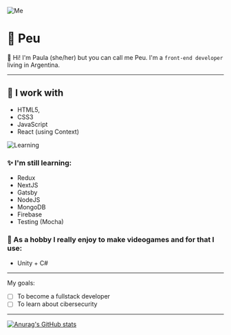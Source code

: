 
![Me](https://i.pinimg.com/originals/58/00/c8/5800c8fdbc2c578383746189f52ac292.gif)

<h1>🧸 Peu </h1>

🌸 Hi! I'm Paula (she/her) but you can call me Peu. I'm a `front-end developer` living in Argentina.

---

<h2>🌷 I work with</h2>

* HTML5,
* CSS3
* JavaScript
* React (using Context)

![Learning](https://i.pinimg.com/564x/e4/b1/5e/e4b15e31948cff7bc4ceb21b9c6b72ee.jpg)

<h3>✨ I'm still learning:</h3>

* Redux
* NextJS
* Gatsby
* NodeJS
* MongoDB
* Firebase
* Testing (Mocha)

<h3>👾 As a hobby I really enjoy to make videogames and for that I use:</h3>

* Unity + C#

---

My goals:

- [ ] To become a fullstack developer
- [ ] To learn about cibersecurity

---

[![Anurag's GitHub stats](https://github-readme-stats.vercel.app/api?username=lemonpeu)](https://github.com/lemonpeu/github-readme-stats)



